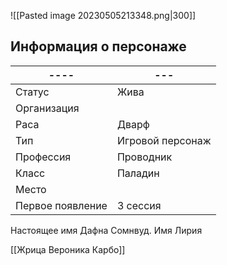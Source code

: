 ![[Pasted image 20230505213348.png|300]]
## Информация о персонаже
| ----             | --- |
| ---------------- | --- |
| Статус           |   Жива  |
| Организация      |     |
| Раса             | Дварф    |
| Тип              |  Игровой персонаж   |
| Профессия        | Проводник    |
| Класс            | Паладин    |
| Место|     |
|  Первое появление    | 3 сессия     |

Настоящее имя Дафна Сомнвуд. Имя Лирия 

[[Жрица Вероника Карбо]]
